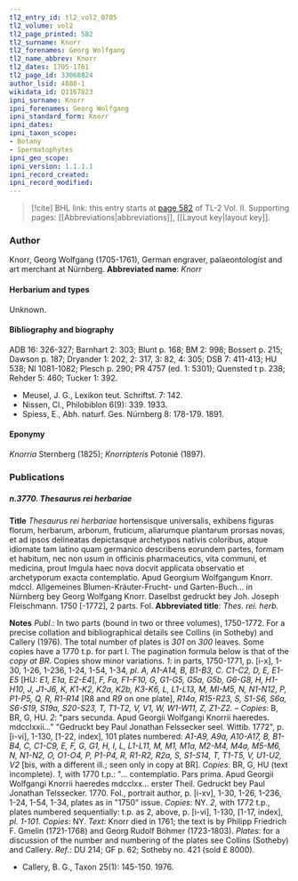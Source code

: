 ```yaml
---
tl2_entry_id: tl2_vol2_0705
tl2_volume: vol2
tl2_page_printed: 582
tl2_surname: Knorr
tl2_forenames: Georg Wolfgang
tl2_name_abbrev: Knorr
tl2_dates: 1705-1761
tl2_page_id: 33068824
author_lsid: 4880-1
wikidata_id: Q1167823
ipni_surname: Knorr
ipni_forenames: Georg Wolfgang
ipni_standard_form: Knorr
ipni_dates: 
ipni_taxon_scope: 
- Botany
- Spermatophytes
ipni_geo_scope: 
ipni_version: 1.1.1.1
ipni_record_created: 
ipni_record_modified:
---
```



> [!cite] BHL link: this entry starts at [page 582](https://www.biodiversitylibrary.org/page/33068824) of TL-2 Vol. II.
> Supporting pages: [[Abbreviations|abbreviations]], [[Layout key|layout key]].

### Author

Knorr, Georg Wolfgang (1705-1761), German engraver, palaeontologist and art merchant at Nürnberg. 
**Abbreviated name**: *Knorr*

#### Herbarium and types

Unknown.

#### Bibliography and biography

ADB 16: 326-327; Barnhart 2: 303; Blunt p. 168; BM 2: 998; Bossert p. 215; Dawson p. 187; Dryander 1: 202, 2: 317, 3: 82, 4: 305; DSB 7: 411-413; HU 538; NI 1081-1082; Plesch p. 290; PR 4757 (ed. 1: 5301); Quensted t p. 238; Rehder 5: 460; Tucker 1: 392.
- Meusel, J. G., Lexikon teut. Schriftst. 7: 142.
- Nissen, Cl., Philobiblon 6(9): 339. 1933.
- Spiess, E., Abh. naturf. Ges. Nürnberg 8: 178-179. 1891.

#### Eponymy

*Knorria* Sternberg (1825); *Knorripteris* Potonié (1897).

### Publications

##### n.3770. Thesaurus rei herbariae

**Title**
*Thesaurus rei herbariae* hortensisque universalis, exhibens figuras florum, herbarum, arborum, fruticum, aliarumque plantarum prorsas novas, et ad ipsos delineatas depictasque archetypos nativis coloribus, atque idiomate tam latino quam germanico describens eorundem partes, formam et habitum, nec non usum in officinis pharmaceutics, vita communi, et medicina, prout Imgula haec nova docvit applicata observatio et archetyporum exacta contemplatio. Apud Georgium Wolfgangum Knorr. mdccl. Allgemeines Blumen-Kräuter-Frucht- und Garten-Buch... in Nürnberg bey Georg Wolfgang Knorr. Daselbst gedruckt bey Joh. Joseph Fleischmann. 1750 \[-1772\], 2 parts. Fol.
**Abbreviated title**: *Thes. rei. herb.*

**Notes**
*Publ*.: In two parts (bound in two or three volumes), 1750-1772. For a precise collation and bibliographical details see Collins (in Sotheby) and Callery (1976). The total number of plates is *301* on *300* leaves. Some copies have a 1770 t.p. for part I. The pagination formula below is that of the *copy at BR*. Copies show minor variations.
*1*: in parts, 1750-1771, p. \[i-x\], 1-30, 1-26, 1-236, 1-24, 1-54, 1-34, *pl. A, A1-A14, B, B1-B3, C. C1-C2, D, E, E1-E5* \[HU: *E1, E1a, E2-E4*\], *F, Fa, F1-F10, G, G1-G5, G5a, G5b, G6-G8, H, H1-H10, J, J1-J6, K, K1-K2, K2a, K2b, K3-K6, L, L1-L13, M, MI-M5, N, N1-N12, P, P1-P5, Q, R, R1-R14* \[R8 and *R9* on one plate\], *R14a, R15-R23, S, S1-S6, S6a, S6-S19, S19a, S20-S23, T, T1-T2, V, V1, W, W1-W11, Z, Z1-Z2. – Copies*: B, BR, G, HU.
*2*: "pars secunda. Apud Georgii Wolfgangi Knorrii haeredes. mdcclxxii..." "Gedruckt bey Paul Jonathan Felssecker seel. Wittib. 1772", p. \[i-vi\], 1-130, \[1-22, index\], 101 plates numbered: *A1-A9, A9a, A10-A17, B, B1-B4, C, C1-C9, E, F, G, G1, H, I, L, L1-L11, M, M1, M1a, M2-M4, M4a, M5-M6, N, N1-N2, O, O1-O4, P, P1-P4, R, R1-R2, R2a, S, S1-S14, T, T1-T5, V, U1-U2, V2* \[bis, with a different ill.; seen only in copy at BR\]. *Copies*: BR, G, HU (text incomplete).
*1*, with 1770 t.p.: "... contemplatio. Pars prima. Apud Georgii Wolfgangi Knorrii haeredes mdcclxx... erster Theil. Gedruckt bey Paul Jonathan Telssecker. 1770. Fol., portrait author, p. \[i-xv\], 1-30, 1-26, 1-236, 1-24, 1-54, 1-34, plates as in "1750" issue. *Copies*: NY.
*2*, with 1772 t.p., plates numbered sequentially: t.p. as 2, above, p. \[i-vi\], 1-130, \[1-17, index\], *pl. 1-101. Copies*: NY.
*Text*: Knorr died in 1761; the text is by Philipp Friedrich F. Gmelin (1721-1768) and Georg Rudolf Böhmer (1723-1803).
*Plates*: for a discussion of the number and numbering of the plates see Collins (Sotheby) and Callery.
*Ref*.: DU 214; GF p. 62; Sotheby no. 421 (sold £ 8000).
- Callery, B. G., Taxon 25(1): 145-150. 1976.

